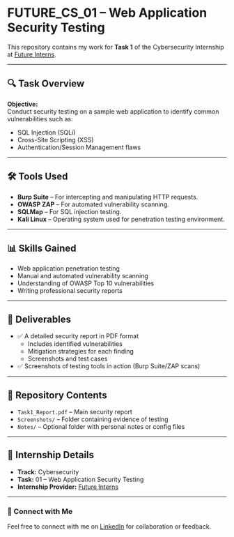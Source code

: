 # FUTURE_CS_01 – Web Application Security Testing

This repository contains my work for **Task 1** of the Cybersecurity Internship at [Future Interns](https://www.linkedin.com/company/future-interns/).

---

## 🔍 Task Overview

**Objective:**  
Conduct security testing on a sample web application to identify common vulnerabilities such as:

- SQL Injection (SQLi)
- Cross-Site Scripting (XSS)
- Authentication/Session Management flaws

---

## 🛠 Tools Used

- **Burp Suite** – For intercepting and manipulating HTTP requests.
- **OWASP ZAP** – For automated vulnerability scanning.
- **SQLMap** – For SQL injection testing.
- **Kali Linux** – Operating system used for penetration testing environment.

---

## 📊 Skills Gained

- Web application penetration testing
- Manual and automated vulnerability scanning
- Understanding of OWASP Top 10 vulnerabilities
- Writing professional security reports

---

## 📝 Deliverables

- ✅ A detailed security report in PDF format
  - Includes identified vulnerabilities
  - Mitigation strategies for each finding
  - Screenshots and test cases
- ✅ Screenshots of testing tools in action (Burp Suite/ZAP scans)

---

## 📁 Repository Contents

- `Task1_Report.pdf` – Main security report
- `Screenshots/` – Folder containing evidence of testing
- `Notes/` – Optional folder with personal notes or config files

---

## 📌 Internship Details

- **Track:** Cybersecurity
- **Task:** 01 – Web Application Security Testing
- **Internship Provider:** [Future Interns](https://futureinterns.com)

---

### 🔗 Connect with Me

Feel free to connect with me on [LinkedIn](https://www.linkedin.com) for collaboration or feedback.

